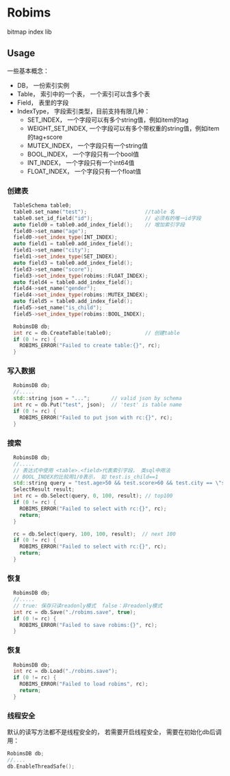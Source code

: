 # Robims
bitmap index lib

## Usage
一些基本概念：  
- DB， 一份索引实例
- Table， 索引中的一个表， 一个索引可以含多个表
- Field， 表里的字段
- IndexType， 字段索引类型，目前支持有限几种：
  - SET_INDEX， 一个字段可以有多个string值，例如item的tag
  - WEIGHT_SET_INDEX, 一个字段可以有多个带权重的string值，例如item的tag+score
  - MUTEX_INDEX， 一个字段只有一个string值
  - BOOL_INDEX， 一个字段只有一个bool值
  - INT_INDEX， 一个字段只有一个int64值
  - FLOAT_INDEX， 一个字段只有一个float值

### 创建表

```cpp
  TableSchema table0;
  table0.set_name("test");                   //table 名
  table0.set_id_field("id");                 // 必须有的唯一id字段
  auto field0 = table0.add_index_field();    // 增加索引字段
  field0->set_name("age");
  field0->set_index_type(INT_INDEX);      
  auto field1 = table0.add_index_field();
  field1->set_name("city");
  field1->set_index_type(SET_INDEX);
  auto field3 = table0.add_index_field();
  field3->set_name("score");
  field3->set_index_type(robims::FLOAT_INDEX);
  auto field4 = table0.add_index_field();
  field4->set_name("gender");
  field4->set_index_type(robims::MUTEX_INDEX);
  auto field5 = table0.add_index_field();
  field5->set_name("is_child");
  field5->set_index_type(robims::BOOL_INDEX);

  RobimsDB db;
  int rc = db.CreateTable(table0);           // 创建table
  if (0 != rc) {
    ROBIMS_ERROR("Failed to create table:{}", rc);
  }
```

### 写入数据
```cpp
  RobimsDB db;
  //.....
  std::string json = "...";       // valid json by schema
  int rc = db.Put("test", json);  // 'test' is table name
  if (0 != rc) {
    ROBIMS_ERROR("Failed to put json with rc:{}", rc);
  }
```

### 搜索
```cpp
  RobimsDB db;
  //.....
  // 表达式中使用 <table>.<field>代表索引字段， 类sql中用法
  // BOOL_INDEX的比较用1/0表示， 如 test.is_child==1
  std::string query = "test.age>50 && test.score>60 && test.city == \"sz\"";
  SelectResult result;
  int rc = db.Select(query, 0, 100, result); // top100
  if (0 != rc) {
    ROBIMS_ERROR("Failed to select with rc:{}", rc);
    return;
  }

  rc = db.Select(query, 100, 100, result);  // next 100
  if (0 != rc) {
    ROBIMS_ERROR("Failed to select with rc:{}", rc);
    return;
  }
```

### 恢复
```cpp
  RobimsDB db;
  //.....
  // true: 保存只读readonly模式  false：非readonly模式
  int rc = db.Save("./robims.save", true);
  if (0 != rc) {
    ROBIMS_ERROR("Failed to save robims:{}", rc);
  }
```

### 恢复
```cpp
  RobimsDB db;
  int rc = db.Load("./robims.save");
  if (0 != rc) {
    ROBIMS_ERROR("Failed to load robims", rc);
    return;
  }
```

### 线程安全
默认的读写方法都不是线程安全的， 若需要开启线程安全， 需要在初始化db后调用：
```cpp
RobimsDB db;
//....
db.EnableThreadSafe();
```
